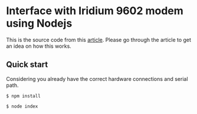 # Interface with Iridium 9602 modem using Nodejs

This is the source code from this [article](https://www.vynci.dev/posts/sending-data-to-outer-space-using-javascript). Please go through the article to get an idea on how this works.

## Quick start

Considering you already have the correct hardware connections and serial path.

`$ npm install`

`$ node index`
